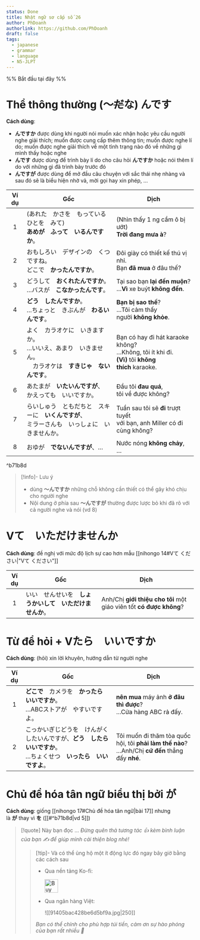 ```yaml
---
status: Done
title: Nhật ngữ sơ cấp số 26
author: PhDoanh
authorlink: https://github.com/PhDoanh
draft: false
tags:
  - japanese
  - grammar
  - language
  - N5-JLPT
---
```

%% Bắt đầu tại đây %%
# Thể thông thường (～~~だ~~な) んです
**Cách dùng**:
- **んですか** được dùng khi người nói muốn xác nhận hoặc yêu cầu người nghe giải thích; muốn được cung cấp thêm thông tin; muốn được nghe lí do; muốn được nghe giải thích về một tình trạng nào đó về những gì mình thấy hoặc nghe
- **んです** được dùng để trình bày lí do cho câu hỏi **んですか** hoặc nói thêm lí do với những gì đã trình bày trước đó
- **んですが** được dùng để mở đầu câu chuyện với sắc thái nhẹ nhàng và sau đó sẽ là biểu hiện nhờ vả, mời gọi hay xin phép, …

| Ví dụ | Gốc                                                              | Dịch                                                                                                    |
| :---: | ---------------------------------------------------------------- | ------------------------------------------------------------------------------------------------------- |
|   1   | (あれた　かさを　もっている　ひとを　みて)  <br>**あめが　ふって　いるんですか**。                  | (Nhìn thấy 1 ng cầm ô bị ướt)  <br>**Trời đang mưa à**?                                                 |
|   2   | おもしろい　デザインの　くつですね。  <br>どこで　**かったんですか**。                         | Đôi giày có thiết kế thú vị nhỉ.  <br>Bạn **đã mua** ở đâu thế?                                         |
|   3   | どうして　**おくれたんですか**。  <br>…バスが　**こなかったんです**。                       | Tại sao bạn **lại đến muộn**?  <br>…**Vì** xe buýt **không đến**.                                       |
|   4   | **どう　したんですか**。  <br>…ちょっと　きぶんが　**わるいんです**。                       | **Bạn bị sao thế**?  <br>…Tôi cảm thấy người **không khỏe**.                                            |
|   5   | よく　カラオケに　いきますか。  <br>…いいえ、あまり　いきません。  <br>　カラオケは　**すきじゃ　ないんです**。 | Bạn có hay đi hát karaoke không?  <br>…Không, tôi ít khi đi.  <br>**(Vì)** tôi **không thích** karaoke. |
|   6   | あたまが　**いたいんですが**、  <br>かえっても　いいですか。                              | Đầu tôi **đau quá**,  <br>tôi về được không?                                                            |
|   7   | らいしゅう　ともだちと　スキーに　**いくんですが**、  <br>ミラーさんも　いっしょに　いきませんか。           | Tuần sau tôi sẽ **đi** trượt tuyết  <br>với bạn, anh Miller có đi cùng không?                           |
|   8   | おゆが　**でないんですが**、…                                                | Nước nóng **không chảy**, …                                                                             |

^b71b8d

> [!info]- Lưu ý
> - dùng **～んですか** những chỗ không cần thiết có thể gây khó chịu cho người nghe
> - Nội dung ở phía sau **～んですが** thường được lược bỏ khi đã rõ với cả người nghe và nói (vd 8)

# Vて　いただけませんか
**Cách dùng**: đề nghị với mức độ lịch sự cao hơn mẫu [[nihongo 14#Vて ください|"Vて ください"]]

| Ví dụ | Gốc                            | Dịch                                                                |
| :---: | ------------------------------ | ------------------------------------------------------------------- |
|   1   | いい　せんせいを　**しょうかいして　いただけませんか**。 | Anh/Chị **giới thiệu cho tôi** một giáo viên tốt **có được không**? |

# Từ để hỏi + Vたら　いいですか
**Cách dùng**: (hỏi) xin lời khuyên, hướng dẫn từ người nghe

| Ví dụ | Gốc                                                                 | Dịch                                                                                                 |
| :---: | ------------------------------------------------------------------- | ---------------------------------------------------------------------------------------------------- |
|   1   | **どこで**　カメラを　**かったら　いいですか**。  <br>…ABCストアが　やすいですよ。                  | **nên mua** máy ảnh **ở đâu thì được**?  <br>…Cửa hàng ABC rả đấy.                                   |
|   2   | こっかいぎじどうを　けんがくしたいんですが、**どう　したら　いいですか**。  <br>…ちょくせつ　**いったら　いいですよ**。 | Tôi muốn đi thăm tòa quốc hội, tôi **phải làm thế nào**?  <br>…Anh/Chị **cứ đến** thẳng đấy **nhé**. |

# Chủ đề hóa tân ngữ biểu thị bởi が
**Cách dùng**: giống [[nihongo 17#Chủ đề hóa tân ngữ|bài 17]] nhưng là **が** thay vì **を** ([[#^b71b8d|vd 5]])

> [!quote] Này bạn đọc ...
> *Đừng quên thả tương tác 👍 kèm bình luận của bạn ✍️ để giúp mình cải thiện blog nhé!* 
> > [!tip]- Và có thể ủng hộ một ít động lực đó ngay bây giờ bằng các cách sau
> > - Qua nền tảng Ko-fi:
> > 
> >   <a href='https://ko-fi.com/M4M111S8CI' target='_blank'><img height='36' style='border:0px;height:36px;' src='https://storage.ko-fi.com/cdn/kofi3.png?v=3' border='0' alt='Buy Me a Coffee at ko-fi.com' /></a>
> > - Qua ngân hàng Việt:
> >   
> >   ![[91405bac428be6d5bf9a.jpg|250]]
> > 
> > *Bạn có thể chỉnh cho phù hợp túi tiền, cảm ơn sự hào phóng của bạn rất nhiều 🥰*
